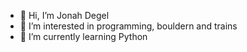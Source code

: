 - 👋 Hi, I’m Jonah Degel
- 👀 I’m interested in programming, bouldern and trains
- 🌱 I’m currently learning Python

<!---
JonahDegel/JonahDegel is a ✨ special ✨ repository because its `README.md` (this file) appears on your GitHub profile.
You can click the Preview link to take a look at your changes.
--->
